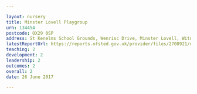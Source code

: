 ```yaml
---

layout: nursery
title: Minster Lovell Playgroup
urn: 134454
postcode: OX29 0SP
address: St Kenelms School Grounds, Wenrisc Drive, Minster Lovell, Witney, Oxfordshire, OX29 0SP
latestReportUrl: https://reports.ofsted.gov.uk/provider/files/2708921/urn/134454.pdf
teaching: 2
development: 2
leadership: 2
outcomes: 2
overall: 2
date: 26 June 2017

---
```

